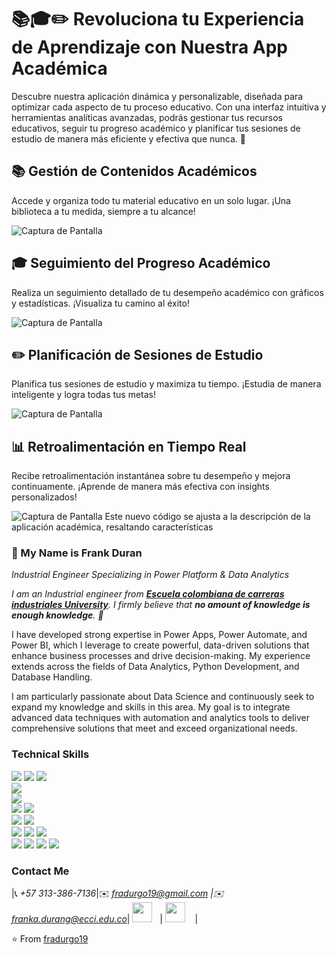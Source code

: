 # 📚🎓✏️ Revoluciona tu Experiencia de Aprendizaje con Nuestra App Académica

Descubre nuestra aplicación dinámica y personalizable, diseñada para optimizar cada aspecto de tu proceso educativo. Con una interfaz intuitiva y herramientas analíticas avanzadas, podrás gestionar tus recursos educativos, seguir tu progreso académico y planificar tus sesiones de estudio de manera más eficiente y efectiva que nunca. 🚀

## 📚 Gestión de Contenidos Académicos

Accede y organiza todo tu material educativo en un solo lugar. ¡Una biblioteca a tu medida, siempre a tu alcance!

![Captura de Pantalla](PowerApps/Assets/Images/Captura%20de%20pantalla%202024-08-23%20122458.png)

## 🎓 Seguimiento del Progreso Académico

Realiza un seguimiento detallado de tu desempeño académico con gráficos y estadísticas. ¡Visualiza tu camino al éxito!

![Captura de Pantalla](PowerApps/Assets/Images/Captura%20de%20pantalla%202024-08-23%20122616.png)

## ✏️ Planificación de Sesiones de Estudio

Planifica tus sesiones de estudio y maximiza tu tiempo. ¡Estudia de manera inteligente y logra todas tus metas!

![Captura de Pantalla](PowerApps/Assets/Images/Captura%20de%20pantalla%202024-08-23%20122510.png)

## 📊 Retroalimentación en Tiempo Real

Recibe retroalimentación instantánea sobre tu desempeño y mejora continuamente. ¡Aprende de manera más efectiva con insights personalizados!

![Captura de Pantalla](PowerApps/Assets/Images/Captura%20de%20pantalla%202024-08-23%20122522.png)
Este nuevo código se ajusta a la descripción de la aplicación académica, resaltando características

### 👋 My Name is Frank Duran

*Industrial Engineer Specializing in Power Platform & Data Analytics*

<em>I am an Industrial engineer from <a href="https://www.ecci.edu.co/"><b>Escuela colombiana de carreras industriales University</b></a>. I firmly believe that **no amount of knowledge is enough knowledge**. 🧠</em>

I have developed strong expertise in Power Apps, Power Automate, and Power BI, which I leverage to create powerful, data-driven solutions that enhance business processes and drive decision-making. My experience extends across the fields of Data Analytics, Python Development, and Database Handling.

I am particularly passionate about Data Science and continuously seek to expand my knowledge and skills in this area. My goal is to integrate advanced data techniques with automation and analytics tools to deliver comprehensive solutions that meet and exceed organizational needs.

### Technical Skills

<img src="https://img.shields.io/badge/-Power%20Apps-2F6C8F?style=flat&logo=powerapps&logoColor=white"> <img src="https://img.shields.io/badge/-Power%20Automate-0078D4?style=flat&logo=powerautomate&logoColor=white">
<img src="https://img.shields.io/badge/-Power%20BI-F2C811?style=flat&logo=powerbi&logoColor=black"> <br />
<img src="https://img.shields.io/badge/-Python%203-black?style=flat&logo=python&logoColor=white"> <br />
<img src="https://img.shields.io/badge/-VBA-8A2C2A?style=flat&logo=visualstudiocode&logoColor=white"> <br />
<img src="https://img.shields.io/badge/-MongoDB-de6c1e?style=flat" > <img src="https://img.shields.io/badge/-SQL-5466b8?style=flat&logo=sql&logoColor=white" > <br />
<img src="https://img.shields.io/badge/-Numpy-0d7963?style=flat&logo=flask&logoColor=white"> <img src="https://img.shields.io/badge/-SKlearn-161616?style=flat&logo=react&logoColor=00d9ff"> <br/>
<img src="https://img.shields.io/badge/-C%20&%20C++-659ad2?style=flat&logo=c%2B%2B&logoColor=ffffff"> 
<img src="https://img.shields.io/badge/-Problem%20Solving-ffa804?style=flat"> <img src="https://img.shields.io/badge/-Database%20Management-4d008f?style=flat"> <br />
<img src="https://img.shields.io/badge/-Machine%20Learning-102230?style=flat"> 
<img src="https://img.shields.io/badge/-Microsoft%20Word-164ead?style=flat&logo=microsoft%20word"> <img src="https://img.shields.io/badge/-Microsoft%20Excel-026f39?style=flat&logo=microsoft%20excel"> <img src="https://img.shields.io/badge/-Microsoft%20PowerPoint-b9361a?style=flat&logo=microsoft%20powerpoint">

### Contact Me

|📞 *+57 313-386-7136*|✉️ *fradurgo19@gmail.com \|✉️ franka.durang@ecci.edu.co*| <a href="https://www.linkedin.com/in/frank-anderson-duran-gonzalez/"><img src="https://i.ibb.co/Kx2GSrT/linkedin.png" width="32px" height="32px"></a> &nbsp; | <a href="https://github.com/fradurgo19"><img src="https://cdn.iconscout.com/icon/free/png-256/github-108-438008.png" width="32px" height="32px"></a> &nbsp; &nbsp;|

⭐️ From [fradurgo19](https://github.com/fradurgo19)


